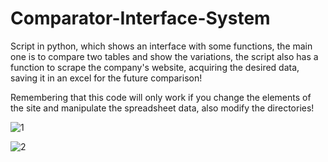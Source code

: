 # Comparator-Interface-System
Script in python, which shows an interface with some functions, the main one is to compare two tables and show the variations, the script also has a function to scrape the company's website, acquiring the desired data, saving it in an excel for the future comparison!

Remembering that this code will only work if you change the elements of the site and manipulate the spreadsheet data, also modify the directories!

![1](https://github.com/iagoapiai/Comparator-Interface-System/assets/116030785/a6f02e09-a378-4027-8225-340e59e5a497)

![2](https://github.com/iagoapiai/Comparator-Interface-System/assets/116030785/d61e7eb0-07ef-465e-872b-9de971dffec4)

